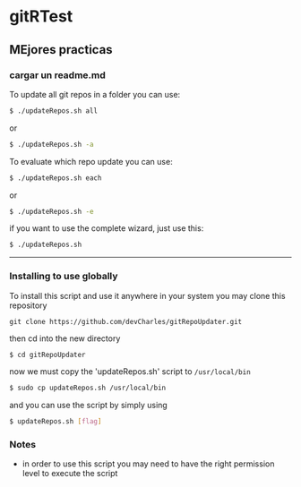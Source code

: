 # gitRTest
## MEjores practicas
### cargar un readme.md

To update all git repos in a folder you can use:
```sh
$ ./updateRepos.sh all
```
or
```sh
$ ./updateRepos.sh -a
```

To evaluate which repo update you can use:
```sh
$ ./updateRepos.sh each
```
or
```sh
$ ./updateRepos.sh -e
```

if you want to use the complete wizard, just use this:
```sh
$ ./updateRepos.sh
```
---
### Installing to use globally
To install this script and use it anywhere in your system you may clone this repository
```git
git clone https://github.com/devCharles/gitRepoUpdater.git
```
then cd into the new directory
```sh
$ cd gitRepoUpdater
```
now we must copy the 'updateRepos.sh' script to ```/usr/local/bin```
```sh
$ sudo cp updateRepos.sh /usr/local/bin
```
and you can use the script by simply using
```sh
$ updateRepos.sh [flag]
```

### Notes
- in order to use this script you may need to have the right permission level to execute the script